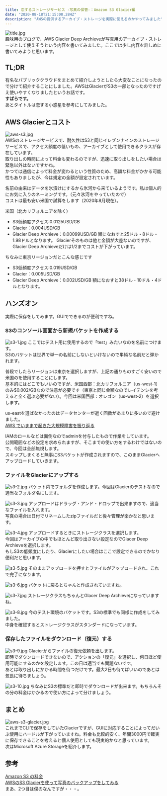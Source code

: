 ```yaml
---
title: 恋するストレージサービス -写真の保管-：Amazon S3 Glacier編
date: "2020-08-18T21:15:00.284Z"
description: "AWSの提供するアーカイブ・ストレージを実際に使えるのかやってみました"
---
```

![title.jpg](title.jpg)  
趣味用のブログで、AWS Glacier Deep Archieveが写真用のアーカイブ・ストレージとして使えそうという内容を書いてみました。ここでは少し内容を詳しめに書いてみようと思います。

## TL;DR  
有名なパブリッククラウドをまとめて紹介しようとしたら大変なことになったので分けて紹介することにしました。AWSはGlacierがS3の一部となったのですげえ使いやすくなりましたというお話です。  
**すばらです。**  
あとタイトルは恋する小惑星を参考にしてみました。

## AWS Glacierとコスト
![aws-s3.jpg](aws-s3.jpg)  
AWSのストレージサービスで、耐久性はS3と同じイレブンナインのストレージサービスで、アクセス頻度の低いもの、アーカイブとして使用できるクラスが存在しています。  
取り出しの時間によって料金も変わるのですが、迅速に取り出しをしたい場合は緊急以外はないですかね。  
かつては通信によって料金が変わるという性質のため、高額な料金がかかる可能性もありましたが、今は規定の金額が設定されています。
  
名前の由来はデータを氷漬けにするから氷河から来ているようです。私は個人的にお気に入りのネーミングです。（元々氷河をやっていたので）  
コストは最も安い米国で試算をします（2020年8月現在）。
  
米国（北カリフォルニアを除く）  
 - S3低頻度アクセス:0.0125USD/GB
 - Glacier：0.004USD/GB
 - Glacier Deep Archieve：0.00099USD/GB
額になおすと25ドル・8ドル・1.98ドルとなります。
Glacierそのものは他と金額が大差ないのですが、Glacier Deep Archieveだけは1/2までコストが下がっています。  

ちなみに東京リージョンだとこんな感じです
 - S3低頻度アクセス:0.019USD/GB
 - Glacier：0.005USD/GB
 - Glacier Deep Archieve：0.002USD/GB
額になおすと38ドル・10ドル・4ドルとなります。
  
## ハンズオン
実際に保存をしてみます。GUIでできるのが便利ですね。  
  
### S3のコンソール画面から新規バケットを作成する  
![s3-1.jpg](s3-1.jpg)
ここではテスト用に使用するので「test」みたいなのを名前につけます。  
S3のバケットは世界で単一の名前にしないといけないので単純な名前だと弾かれます。
  
普段でしたらリージョンは東京を選択しますが、上記の通りものすごく安いので米国のを使用することにします。  
基本的にはどこでもいいのですが、米国西部：北カリフォルニア（us-west-1）のみ$0.002/GBなので注意が必要です（東京と同じ金額なのでレイテンシを考えると全く選ぶ必要がない）。今回は米国西部：オレゴン（us-west-2）を選択します。   

us-eastを選ばなかったのはデータセンターが逝く回数があまりに多いので避けました。  
[AWS でいままで起きた大規模障害を振り返る](https://qiita.com/saitotak/items/07931343bcb703b101f8)

IAMのロールなどは面倒なのでadminを付与したもので作業をしています。  
公開範囲などの設定を求められますが、そこまでの使い方をするわけではないので、今回は全部無視します。  
スキップしまくると無事にS3バケットが作成されますので、このままGlacierへアップロードしていきます。  
  
### ファイルをGlacierにアップする
![s3-2.jpg](s3-2.jpg)
バケット内でフォルダを作成します。今回はGlacierのテストなので適当なフォルダ名にします。  
  
![s3-3.jpg](s3-3.jpg)
アップロードはドラッグ・アンド・ドロップで出来ますので、適当なファイルを入れます。  
写真の場合は日付でリネームしたzipファイルだと後々管理が楽かなと思います。  
  
![s3-4.jpg](s3-4.jpg)
アップロードするときにストレージクラスを選択します。  
今回はアーカイブの中でもほとんど取り出さない設定なのでGlacer Deep Archieveを選択します。  
もしS3の低頻度にしたり、Glacierにしたい場合はここで設定できるのでかなり便利だと思います。  
  
![s3-5.jpg](s3-5.jpg) 
そのままアップロードを押すとファイルがアップロードされ、これで完了になります。
  
![s3-6.jpg](s3-6.jpg)
バケットに戻るとちゃんと作成されていますね。
  
![s3-7.jpg](s3-7.jpg) 
ストレージクラスもちゃんとGlacer Deep Archieveになっていますね。 
  
![s3-8.jpg](s3-8.jpg) 
今のテスト環境のバケットです。S3の標準でも同様に作成をしてみました。  
中身を確認するとストレージクラスがスタンダードになっています。  
  
### 保存したファイルをダウンロード（復元）する  
![s3-9.jpg](s3-9.jpg) 
Glacierからファイルの復元依頼を出します。  
即時でダウンロードできないので、アクションの「復元」を選択し、何日ほど使用可能にするのかを設定します。この日は適当でも問題ないです。  
あとは取り出しにかかる時間を待つだけです。最大2日も待てばいいのであとは気長に待ちましょう。   
  
![s3-10.jpg](s3-10.jpg) 
ちなみにS3の標準だと即時でダウンロードが出来ます。もちろんその分の料金はかかるので使い方によって分けましょう。  
  
## まとめ
![aws-s3-glacier.jpg](aws-s3-glacier.jpg)  
これまでCLIで保存をしていたGlacierですが、GUIに対応することによってだいぶ使用にハードルが下がっていますね。料金も比較的安く、年間3000円で確実に保存できることを考えると個人使用としても現実的かなと思っています。  
次はMicrosoft Azure Storageを紹介します。
  
## 参考
[Amazon S3 の料金](https://aws.amazon.com/jp/s3/pricing/)  
[AWSのS3 Glacierを使って写真のバックアップをしてみる](https://www.motsu-tanbou.com/entry/aws-s3-glacier-photobackup)  
まあ、2つ目は僕のなんですが・・・。